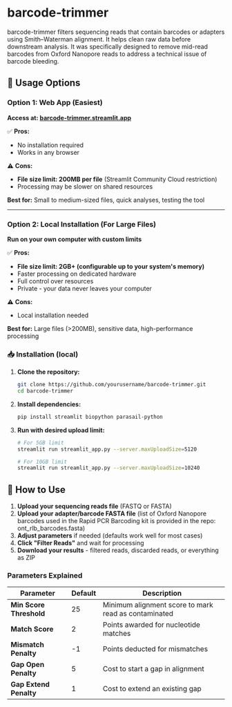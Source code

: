 # barcode-trimmer
barcode-trimmer filters sequencing reads that contain barcodes or adapters using Smith–Waterman alignment. It helps clean raw data before downstream analysis. It was specifically designed to remove mid-read barcodes from Oxford Nanopore reads to address a technical issue of barcode bleeding.

## 🚀 Usage Options

### Option 1: Web App (Easiest)
**Access at: [barcode-trimmer.streamlit.app](https://barcode-trimmer.streamlit.app)**

✅ **Pros:**
- No installation required
- Works in any browser

⚠️ **Cons:**
- **File size limit: 200MB per file** (Streamlit Community Cloud restriction)
- Processing may be slower on shared resources

**Best for:** Small to medium-sized files, quick analyses, testing the tool

---

### Option 2: Local Installation (For Large Files)
**Run on your own computer with custom limits**

✅ **Pros:**
- **File size limit: 2GB+ (configurable up to your system's memory)**
- Faster processing on dedicated hardware
- Full control over resources
- Private - your data never leaves your computer

⚠️ **Cons:**
- Local installation needed

**Best for:** Large files (>200MB), sensitive data, high-performance processing

### 📥 Installation (local)

1. **Clone the repository:**
   ```bash
   git clone https://github.com/yourusername/barcode-trimmer.git
   cd barcode-trimmer
2. **Install dependencies:**
   ```bash
   pip install streamlit biopython parasail-python
3. **Run with desired upload limit:**
   ```bash
   # For 5GB limit
   streamlit run streamlit_app.py --server.maxUploadSize=5120

   # For 10GB limit  
   streamlit run streamlit_app.py --server.maxUploadSize=10240


## 🎯 How to Use

1. **Upload your sequencing reads file** (FASTQ or FASTA)
2. **Upload your adapter/barcode FASTA file** (list of Oxford Nanopore barcodes used in the Rapid PCR Barcoding kit is provided in the repo: ont_rlb_barcodes.fasta)
3. **Adjust parameters** if needed (defaults work well for most cases)
4. **Click "Filter Reads"** and wait for processing
5. **Download your results** - filtered reads, discarded reads, or everything as ZIP

### Parameters Explained

| Parameter | Default | Description |
|-----------|---------|-------------|
| **Min Score Threshold** | 25 | Minimum alignment score to mark read as contaminated |
| **Match Score** | 2 | Points awarded for nucleotide matches |
| **Mismatch Penalty** | -1 | Points deducted for mismatches |
| **Gap Open Penalty** | 5 | Cost to start a gap in alignment |
| **Gap Extend Penalty** | 1 | Cost to extend an existing gap |


